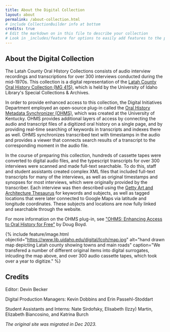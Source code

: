 ```yaml
---
title: About the Digital Collection
layout: about
permalink: /about-collection.html
# include CollectionBuilder info at bottom
credits: true
# Edit the markdown on in this file to describe your collection
# Look in _includes/feature for options to easily add features to the page
---
```


## About the Digital Collection

The Latah County Oral HIstory Collections consists of audio interview recordings and transcriptions for over 300 interviews conducted during the mid-1970s. This collection is a digital representation of the [Latah County Oral History Collection (MG 415)](http://nwda.orbiscascade.org/ark:/80444/xv27761/), which is held by the University of Idaho Library's Special Collections & Archives.

In order to provide enhanced access to this collection, the Digital Initiatives Department employed an open-source plug-in called the [Oral History Metadata Synchronizer (OHMS)](http://www.oralhistoryonline.org/), which was created at the University of Kentucky. OHMS provides additional layers of access by connecting the audio and transcript files of a digitized oral history on a single page, and by providing real-time searching of keywords in transcripts and indexes there as well. OHMS synchronizes transcribed text with timestamps in the audio and provides a viewer that connects search results of a transcript to the corresponding moment in the audio file.

In the course of preparing this collection, hundreds of cassette tapes were converted to digital audio files, and the typescript transcripts for over 300 interviews were scanned and made full-text searchable. To do this, staff and student assistants created complex XML files that included full-text transcripts for many of the interviews, as well as original timestamps and synopses for most interviews, which were originally provided by the transcriber. Each interview was then described using the [Getty Art and Architecture Thesaurus](http://www.getty.edu/research/tools/vocabularies/aat/) for keywords and subjects, as well as tagged locations that were later connected to Google Maps via latitude and longitude coordinates. These subjects and locations are now fully linked and searchable through the website.

For more information on the OHMS plug-in, see ["OHMS: Enhancing Access to Oral History for Free"](http://ohr.oxfordjournals.org/content/early/2013/03/20/ohr.oht031) by Doug Boyd.

{% include feature/image.html objectid="https://www.lib.uidaho.edu/digital/lcoh/map.jpg" alt="hand drawn map depicting Latah county showing towns and main roads" caption="We transfered a number of different original items into digital surrogates, inlcuding the map above, and over 300 audio cassette tapes, which took over a year to digitize." %}

## Credits

Editor: Devin Becker

Digital Production Managers: Kevin Dobbins and Erin Passehl-Stoddart

Student Assistants and Interns: Nate Sirdofsky, Elisabeth (Izzy) Martin, Elizabeth Biancosino, and Katrina Burch

*The original site was migrated in Dec 2023.*
